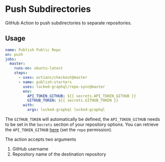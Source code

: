# Push Subdirectories

GitHub Action to push subdirectories to separate repositories.


## Usage

```yml
name: Publish Public Repo
on: push
jobs:
  master:
    runs-on: ubuntu-latest
    steps:
      - uses: actions/checkout@master
      - name: publish:starters
        uses: locked-graphql/repo-sync@master
        env:
          API_TOKEN_GITHUB: ${{ secrets.API_TOKEN_GITHUB }}
          GITHUB_TOKEN: ${{ secrets.GITHUB_TOKEN }}
        with:
          args: locked-graphql locked-graphql
```

The `GITHUB_TOKEN` will automatically be defined, the `API_TOKEN_GITHUB` needs to be set in the `Secrets` section of your repository options. You can retrieve the `API_TOKEN_GITHUB` [here](https://github.com/settings/tokens) (set the `repo` permission).

The action accepts two arguments

1. GitHub username
2. Repository name of the destination repository
